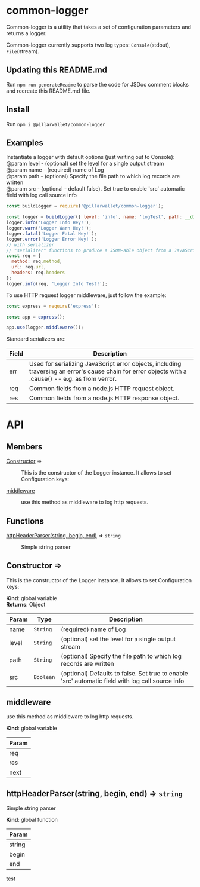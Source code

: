 # common-logger
Common-logger is a utility that takes a set of configuration parameters and returns a logger.

Common-logger currently supports two log types: `Console`(stdout), `File`(stream).

## Updating this README.md
Run `npm run generateReadme` to parse the code for JSDoc comment blocks and recreate this README.md file.

## Install
Run `npm i @pillarwallet/common-logger`

## Examples
Instantiate a logger with default options (just writing out to Console): <br />
@param level - (optional) set the level for a single output stream <br />
@param name - (required) name of Log <br />
@param path - (optional) Specify the file path to which log records are written <br />
@param src - (optional - default false). Set true to enable 'src' automatic
        field with log call source info<br />

```javascript
const buildLogger = require('@pillarwallet/common-logger');

const logger = buildLogger({ level: 'info', name: 'logTest', path: __dirname , src: false });
logger.info('Logger Info Hey!');
logger.warn('Logger Warn Hey!');
logger.fatal('Logger Fatal Hey!');
logger.error('Logger Error Hey!');
// with serializer
// "serializer" functions to produce a JSON-able object from a JavaScript object, so you can easily do the following:
const req = {
  method: req.method,
  url: req.url,
  headers: req.headers
};
logger.info(req, 'Logger Info Test!');

```

To use HTTP request logger middleware, just follow the example:

```javascript
const express = require('express');

const app = express();

app.use(logger.middleware());

```


Standard serializers are:

|Field	|Description|
| ----- | --------------------------------------------------------------------------------------- |
| err |	Used for serializing JavaScript error objects, including traversing an error's cause chain for error objects with a .cause() -- e.g. as from verror.|
| req	| Common fields from a node.js HTTP request object.|
| res	| Common fields from a node.js HTTP response object.|

# API

## Members

<dl>
<dt><a href="#Constructor">Constructor</a> ⇒</dt>
<dd><p>This is the constructor of the Logger instance.
It allows to set Configuration keys:</p>
</dd>
<dt><a href="#middleware">middleware</a></dt>
<dd><p>use this method as middleware to log http requests.</p>
</dd>
</dl>

## Functions

<dl>
<dt><a href="#httpHeaderParser">httpHeaderParser(string, begin, end)</a> ⇒ <code>string</code></dt>
<dd><p>Simple string parser</p>
</dd>
</dl>

<a name="Constructor"></a>

## Constructor ⇒
This is the constructor of the Logger instance.
It allows to set Configuration keys:

**Kind**: global variable  
**Returns**: Object<Logger>  

| Param | Type | Description |
| --- | --- | --- |
| name | <code>String</code> | (required) name of Log |
| level | <code>String</code> | (optional) set the level for a single output stream |
| path | <code>String</code> | (optional) Specify the file path to which log records are written |
| src | <code>Boolean</code> | (optional) Defaults to false. Set true to enable 'src' automatic        field with log call source info |

<a name="middleware"></a>

## middleware
use this method as middleware to log http requests.

**Kind**: global variable  

| Param |
| --- |
| req | 
| res | 
| next | 

<a name="httpHeaderParser"></a>

## httpHeaderParser(string, begin, end) ⇒ <code>string</code>
Simple string parser

**Kind**: global function  

| Param |
| --- |
| string | 
| begin | 
| end | 


test
